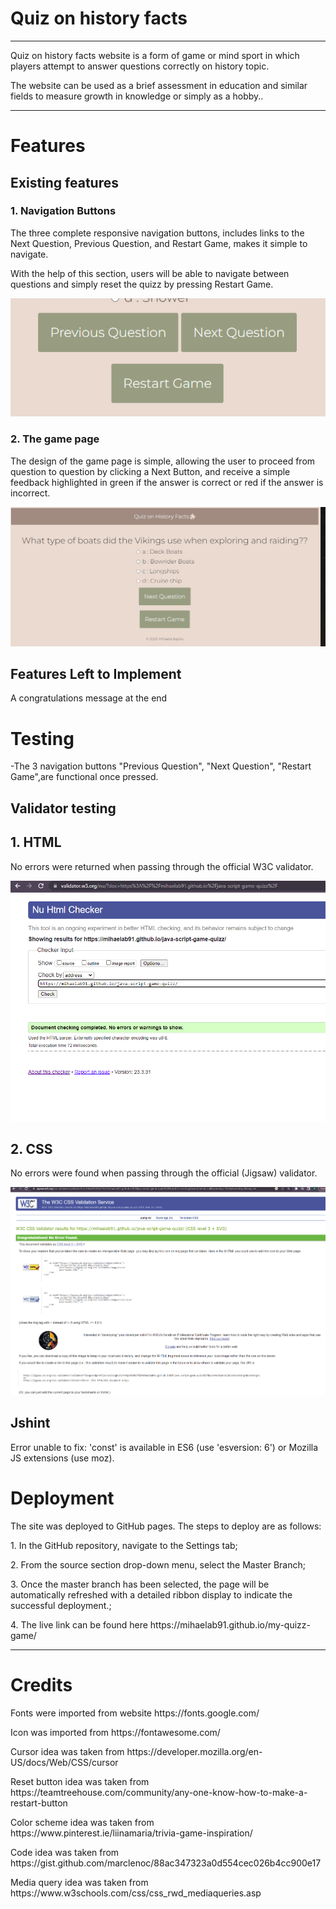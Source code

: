 <h1>Quiz on history facts</h1>
<hr>
<p>Quiz on history facts website is a form of game or mind sport in which players attempt to answer questions correctly on history topic.</p>
<p>The website can be used as a brief assessment in education and similar fields to measure growth in knowledge or simply as a hobby..</p>
<hr>
<h1>Features</h1>
<h2>Existing features</h2>
<h3> 1. Navigation Buttons</h3>
<p>The three complete responsive navigation buttons, includes links to the Next Question, Previous Question, and Restart Game, makes it simple to navigate.</p>
<p>With the help of this section, users will be able to navigate between questions and simply reset the quizz by pressing Restart Game.</p>
 <img src="assets/images/buttons2.png" alt="navigation-buttons">

<h3>2. The game page</h3>
 <p>The design of the game page is simple, allowing the user to proceed from question to question by clicking a Next Button, and receive a simple feedback highlighted in green if the answer is correct or red if the answer is incorrect.</p>
  <img src="assets/images/buttons.png" alt="main page ">

<h2>Features Left to Implement</h2>
<p>A congratulations message at the end</p>

<h1>Testing</h1>
<p>-The 3 navigation buttons "Previous Question", "Next Question", "Restart Game",are functional once pressed.</p>

<h2>Validator testing</h2>
<h2>1. HTML</h2>
<p>No errors were returned when passing through the official W3C validator.</p>
<img src="assets/images/W3C Validator.png" alt="W3 Validator">
<h2>2. CSS</h2>
<p>No errors were found when passing through the official (Jigsaw) validator.</p>
<img src="assets/images/Jigsaw validator.png" alt="Jigsaw Validator">
<h2>Jshint</h2>
<p>Error unable to fix:	'const' is available in ES6 (use 'esversion: 6') or Mozilla JS extensions (use moz).</p>

<h1>Deployment</h1>
<p></p>The site was deployed to GitHub pages. The steps to deploy are as follows:<p>
<p>1. In the GitHub repository, navigate to the Settings tab;</p>
<p>2. From the source section drop-down menu, select the Master Branch;</p>
<p>3. Once the master branch has been selected, the page will be automatically refreshed with a detailed ribbon display to indicate the successful deployment.;</p>
<p>4. The live link can be found here https://mihaelab91.github.io/my-quizz-game/</p>

<hr>
<h1>Credits</h1>
<p>Fonts were imported from website https://fonts.google.com/</p>
<p>Icon was imported from https://fontawesome.com/</p>
<p>Cursor idea was taken from  https://developer.mozilla.org/en-US/docs/Web/CSS/cursor</p>
<p>Reset button idea was taken from https://teamtreehouse.com/community/any-one-know-how-to-make-a-restart-button  </p>
<p>Color scheme idea was taken from https://www.pinterest.ie/liinamaria/trivia-game-inspiration/ </p>
<p>Code idea was taken from https://gist.github.com/marclenoc/88ac347323a0d554cec026b4cc900e17 </p>
<p>Media query idea was taken from https://www.w3schools.com/css/css_rwd_mediaqueries.asp</p>

